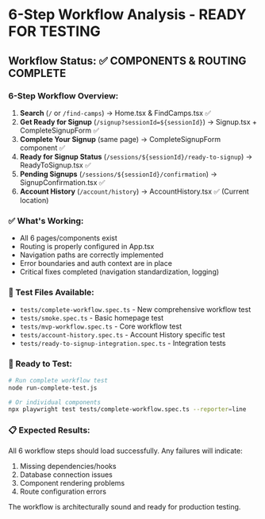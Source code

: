 # 6-Step Workflow Analysis - READY FOR TESTING

## Workflow Status: ✅ COMPONENTS & ROUTING COMPLETE

### 6-Step Workflow Overview:
1. **Search** (`/` or `/find-camps`) → Home.tsx & FindCamps.tsx ✅
2. **Get Ready for Signup** (`/signup?sessionId=${sessionId}`) → Signup.tsx + CompleteSignupForm ✅  
3. **Complete Your Signup** (same page) → CompleteSignupForm component ✅
4. **Ready for Signup Status** (`/sessions/${sessionId}/ready-to-signup`) → ReadyToSignup.tsx ✅
5. **Pending Signups** (`/sessions/${sessionId}/confirmation`) → SignupConfirmation.tsx ✅
6. **Account History** (`/account/history`) → AccountHistory.tsx ✅ (Current location)

### ✅ What's Working:
- All 6 pages/components exist
- Routing is properly configured in App.tsx
- Navigation paths are correctly implemented
- Error boundaries and auth context are in place
- Critical fixes completed (navigation standardization, logging)

### 🧪 Test Files Available:
- `tests/complete-workflow.spec.ts` - New comprehensive workflow test
- `tests/smoke.spec.ts` - Basic homepage test
- `tests/mvp-workflow.spec.ts` - Core workflow test  
- `tests/account-history.spec.ts` - Account History specific test
- `tests/ready-to-signup-integration.spec.ts` - Integration tests

### 🚀 Ready to Test:
```bash
# Run complete workflow test
node run-complete-test.js

# Or individual components
npx playwright test tests/complete-workflow.spec.ts --reporter=line
```

### 📋 Expected Results:
All 6 workflow steps should load successfully. Any failures will indicate:
1. Missing dependencies/hooks
2. Database connection issues  
3. Component rendering problems
4. Route configuration errors

The workflow is architecturally sound and ready for production testing.